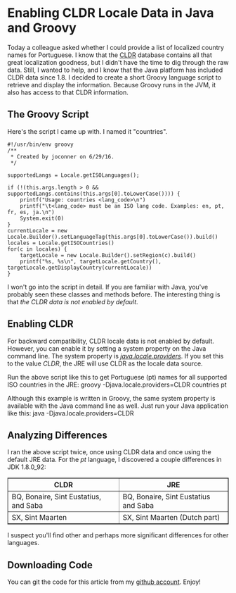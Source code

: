 # Enabling CLDR Locale Data in Java and Groovy

Today a colleague asked whether I could provide a list of localized country names for Portuguese. I know that the
[CLDR](http://cldr.unicode.org/) database contains all that great localization goodness, but I didn't have the time to dig through the raw data. Still, I wanted to help, and I know that the Java platform has included CLDR data since 1.8. I decided to create a short Groovy language script to retrieve and display the information. Because Groovy runs in the JVM, it also has access to that CLDR information.

## The Groovy Script

Here's the script I came up with. I named it "countries".

    #!/usr/bin/env groovy
    /**
     * Created by joconner on 6/29/16.
     */

    supportedLangs = Locale.getISOLanguages();

    if (!(this.args.length > 0 && supportedLangs.contains(this.args[0].toLowerCase()))) {
        printf("Usage: countries <lang_code>\n")
        printf("\t<lang_code> must be an ISO lang code. Examples: en, pt, fr, es, ja.\n")
        System.exit(0)
    }
    currentLocale = new Locale.Builder().setLanguageTag(this.args[0].toLowerCase()).build()
    locales = Locale.getISOCountries()
    for(c in locales) {
        targetLocale = new Locale.Builder().setRegion(c).build()
        printf("%s, %s\n", targetLocale.getCountry(), targetLocale.getDisplayCountry(currentLocale))
    }

I won't go into the script in detail. If you are familiar with Java, you've probably seen these classes and methods before. The interesting thing is that *the CLDR data is not enabled by default*.

## Enabling CLDR

For backward compatibility, CLDR locale data is not enabled by default. However, you can enable it by setting a system property on the Java command line. The system property is [_java.locale.providers_](https://docs.oracle.com/javase/8/docs/technotes/guides/intl/enhancements.8.html#cldr). If you set this to the value _CLDR_, the JRE will use CLDR as the locale data source.

Run the above script like this to get Portuguese (pt) names for all supported ISO countries in the JRE:
    groovy -Djava.locale.providers=CLDR countries pt

Although this example is written in Groovy, the same system property is available with the Java command line as well. Just run your Java application like this:
    java -Djava.locale.providers=CLDR <yourapphere>

## Analyzing Differences

I ran the above script twice, once using CLDR data and once using the default JRE data. For the _pt_ language, I discovered a couple differences in JDK 1.8.0_92:

<table border="1">
<tr><th>CLDR</th><th>JRE</th></tr>
<tr><td>BQ, Bonaire, Sint Eustatius, and Saba</td><td>BQ, Bonaire, Sint Eustatius and Saba</td></tr>
<tr><td>SX, Sint Maarten</td><td>SX, Sint Maarten (Dutch part)</td></tr>
</table>

I suspect you'll find other and perhaps more significant differences for other languages.

## Downloading Code

You can git the code for this article from my [github account](https://github.com/joconner). Enjoy!